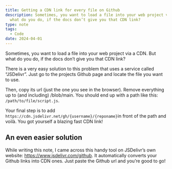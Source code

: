 ```yaml
---
title: Getting a CDN link for every file on Github
description: Sometimes, you want to load a file into your web project via a CDN. But
  what do you do, if the docs don’t give you that CDN link?
type: note
tags:
  - Code
date: 2024-04-01
---
```


Sometimes, you want to load a file into your web project via a CDN. But what do you do, if the docs don’t give you that CDN link?

There is a very easy solution to this problem that uses a service called “JSDelivr”. Just go to the projects Github page and locate the file you want to use.

Then, copy its url (just the one you see in the browser). Remove everything up to (and including) /blob/main. You should end up with a path like this: `/path/to/file/script.js`.

Your final step is to add `https://cdn.jsdelivr.net/gh/{username}/{reponame}`in front of the path and voilà. You got yourself a blazing fast CDN link!

## An even easier solution

While writing this note, I came across this handy tool on JSDelivr’s own website: https://www.jsdelivr.com/github. It automatically converts your Github links into CDN ones. Just paste the Github url and you’re good to go!

